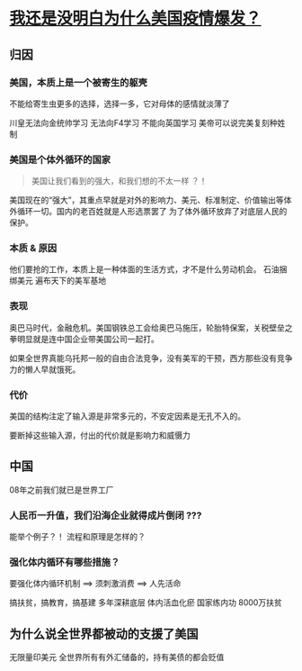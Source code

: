 # [我还是没明白为什么美国疫情爆发？](https://www.zhihu.com/question/388771274/answer/1172358815)

## 归因


### 美国，本质上是一个被寄生的躯壳

不能给寄生虫更多的选择，选择一多，它对母体的感情就淡薄了

川皇无法向金统帅学习
无法向F4学习
不能向英国学习
美帝可以说完美复刻种姓制


### 美国是个体外循环的国家

> 美国让我们看到的强大，和我们想的不太一样   ？！

美国现在的“强大”，其重点早就是对外的影响力、美元、标准制定、价值输出等体外循环一切。国内的老百姓就是人形选票罢了
为了体外循环放弃了对底层人民的保护。

### 本质 & 原因
他们要抢的工作，本质上是一种体面的生活方式，才不是什么劳动机会。
石油捆绑美元
遍布天下的美军基地




### 表现

奥巴马时代，金融危机。美国钢铁总工会给奥巴马施压，轮胎特保案，关税壁垒之拳明显就是连中国企业带美国公司一起打。

如果全世界真能乌托邦一般的自由合法竞争，没有美军的干预，西方那些没有竞争力的懒人早就饿死。

### 代价
美国的结构注定了输入源是非常多元的，不安定因素是无孔不入的。

要断掉这些输入源，付出的代价就是影响力和威慑力


## 中国

08年之前我们就已是世界工厂


### 人民币一升值，我们沿海企业就得成片倒闭 ???
能举个例子？！ 流程和原理是怎样的？


### 强化体内循环有哪些措施？

要强化体内循环机制 ==> 须刺激消费  ==> 人先活命

搞扶贫，搞教育，搞基建
多年深耕底层
体内活血化瘀
国家练内功
8000万扶贫

## 为什么说全世界都被动的支援了美国
无限量印美元
全世界所有有外汇储备的，持有美债的都会贬值





